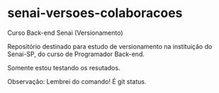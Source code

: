 ﻿# senai-versoes-colaboracoes
Curso Back-end Senai (Versionamento)

Repositório destinado para estudo de versionamento na instituição do Senai-SP, do curso de Programador Back-end.



Somente estou testando os resutados.


Observação: Lembrei do comando! É git status.

